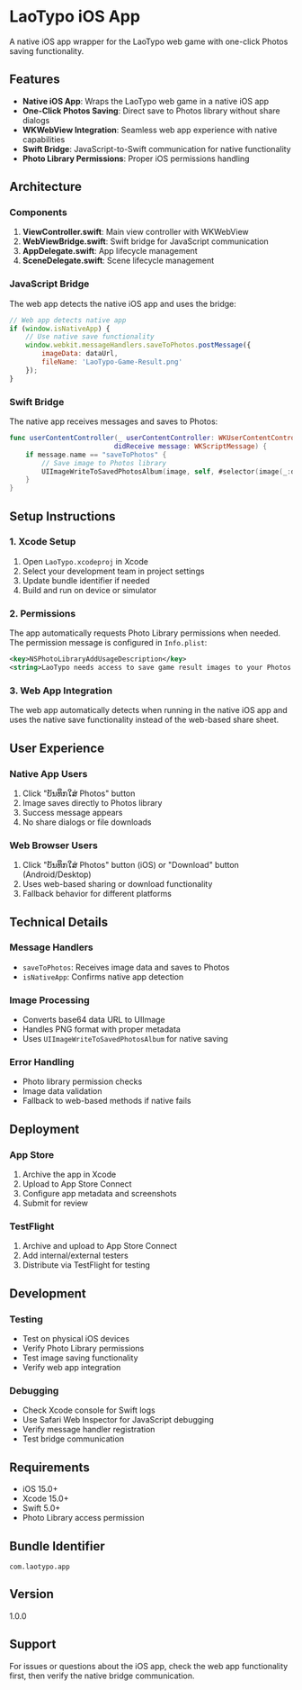# LaoTypo iOS App

A native iOS app wrapper for the LaoTypo web game with one-click Photos saving functionality.

## Features

- **Native iOS App**: Wraps the LaoTypo web game in a native iOS app
- **One-Click Photos Saving**: Direct save to Photos library without share dialogs
- **WKWebView Integration**: Seamless web app experience with native capabilities
- **Swift Bridge**: JavaScript-to-Swift communication for native functionality
- **Photo Library Permissions**: Proper iOS permissions handling

## Architecture

### Components

1. **ViewController.swift**: Main view controller with WKWebView
2. **WebViewBridge.swift**: Swift bridge for JavaScript communication
3. **AppDelegate.swift**: App lifecycle management
4. **SceneDelegate.swift**: Scene lifecycle management

### JavaScript Bridge

The web app detects the native iOS app and uses the bridge:

```javascript
// Web app detects native app
if (window.isNativeApp) {
    // Use native save functionality
    window.webkit.messageHandlers.saveToPhotos.postMessage({
        imageData: dataUrl,
        fileName: 'LaoTypo-Game-Result.png'
    });
}
```

### Swift Bridge

The native app receives messages and saves to Photos:

```swift
func userContentController(_ userContentController: WKUserContentController, 
                          didReceive message: WKScriptMessage) {
    if message.name == "saveToPhotos" {
        // Save image to Photos library
        UIImageWriteToSavedPhotosAlbum(image, self, #selector(image(_:didFinishSavingWithError:contextInfo:)), nil)
    }
}
```

## Setup Instructions

### 1. Xcode Setup

1. Open `LaoTypo.xcodeproj` in Xcode
2. Select your development team in project settings
3. Update bundle identifier if needed
4. Build and run on device or simulator

### 2. Permissions

The app automatically requests Photo Library permissions when needed. The permission message is configured in `Info.plist`:

```xml
<key>NSPhotoLibraryAddUsageDescription</key>
<string>LaoTypo needs access to save game result images to your Photos library.</string>
```

### 3. Web App Integration

The web app automatically detects when running in the native iOS app and uses the native save functionality instead of the web-based share sheet.

## User Experience

### Native App Users
1. Click "ບັນທຶກໃສ່ Photos" button
2. Image saves directly to Photos library
3. Success message appears
4. No share dialogs or file downloads

### Web Browser Users
1. Click "ບັນທຶກໃສ່ Photos" button (iOS) or "Download" button (Android/Desktop)
2. Uses web-based sharing or download functionality
3. Fallback behavior for different platforms

## Technical Details

### Message Handlers

- `saveToPhotos`: Receives image data and saves to Photos
- `isNativeApp`: Confirms native app detection

### Image Processing

- Converts base64 data URL to UIImage
- Handles PNG format with proper metadata
- Uses `UIImageWriteToSavedPhotosAlbum` for native saving

### Error Handling

- Photo library permission checks
- Image data validation
- Fallback to web-based methods if native fails

## Deployment

### App Store

1. Archive the app in Xcode
2. Upload to App Store Connect
3. Configure app metadata and screenshots
4. Submit for review

### TestFlight

1. Archive and upload to App Store Connect
2. Add internal/external testers
3. Distribute via TestFlight for testing

## Development

### Testing

- Test on physical iOS devices
- Verify Photo Library permissions
- Test image saving functionality
- Verify web app integration

### Debugging

- Check Xcode console for Swift logs
- Use Safari Web Inspector for JavaScript debugging
- Verify message handler registration
- Test bridge communication

## Requirements

- iOS 15.0+
- Xcode 15.0+
- Swift 5.0+
- Photo Library access permission

## Bundle Identifier

`com.laotypo.app`

## Version

1.0.0

## Support

For issues or questions about the iOS app, check the web app functionality first, then verify the native bridge communication.